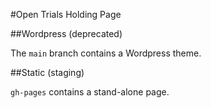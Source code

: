 #Open Trials Holding Page

##Wordpress (deprecated)

The `main` branch contains a Wordpress theme.

##Static (staging)

`gh-pages` contains a stand-alone page.

